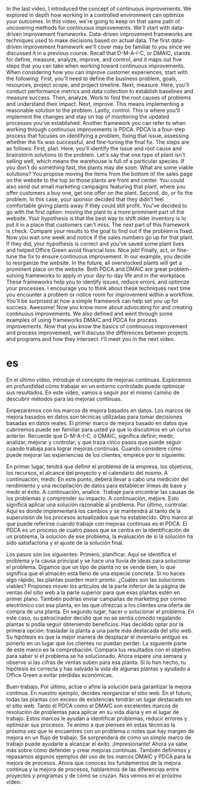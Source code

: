 
In the last video, I introduced the concept of continuous improvements. We explored in depth how working in a controlled environment can optimize your outcomes. In this video, we're going to keep on that same path of uncovering methods for continuous improvements. We'll start with data-driven improvement frameworks. Data-driven improvement frameworks are techniques used to make decisions based on actual data. The first data-driven improvement framework we'll cover may be familiar to you since we discussed it in a previous course. Recall that D-M-A-I-C, or DMAIC, stands for define, measure, analyze, improve, and control, and it maps out five steps that you can take when working toward continuous improvements. When considering how you can improve customer experiences, start with the following: First, you'll need to define the business problem, goals, resources, project scope, and project timeline. Next, measure. Here, you'll conduct performance metrics and data collection to establish baselines and measure success. Then, analyze. Work to find the root causes of problems and understand their impact. Next, improve. This means implementing a reasonable solution to the problem. Lastly, control. This is where you'll implement the changes and stay on top of monitoring the updated processes you've established. Another framework you can refer to when working through continuous improvements is PDCA. PDCA is a four-step process that focuses on identifying a problem, fixing that issue, assessing whether the fix was successful, and fine-tuning the final fix. The steps are as follows: First, plan. Here, you'll identify the issue and root cause and brainstorm solutions to the problem. Let's say that one type of plant isn't selling well, which means the warehouse is full of a particular species. If you don't do something fast, the plants may die soon. What are some viable solutions? You propose moving the items from the bottom of the sales page on the website to the top so those plants are front and center. You could also send out email marketing campaigns featuring that plant, where you offer customers a buy one, get one offer on the plant. Second, do, or fix the problem. In this case, your sponsor decided that they didn't feel comfortable giving plants away if they could still profit. You've decided to go with the first option: moving the plant to a more prominent part of the website. Your hypothesis is that the best way to shift older inventory is to put it in a place that customers can't miss. The next part of this framework is check. Compare your results to the goal to find out if the problem is fixed. Now you wait one week and notice if the sales numbers go up for that plant. If they did, your hypothesis is correct and you've saved some plant lives and helped Office Green avoid financial loss. Nice job! Finally, act, or fine-tune the fix to ensure continuous improvement. In our example, you decide to reorganize the website. In the future, all overstocked plants will get a prominent place on the website. Both PDCA and DMAIC are great problem-solving frameworks to apply in your day-to-day life and in the workplace. These frameworks help you to identify issues, reduce errors, and optimize your processes. I encourage you to think about these techniques next time you encounter a problem or notice room for improvement within a workflow. You'll be surprised at how a simple framework can help set you up for success. Awesome! Now you know more about advocating for and creating continuous improvements. We also defined and went through some examples of using frameworks DMAIC and PDCA for process improvements. Now that you know the basics of continuous improvement and process improvement, we'll discuss the differences between projects and programs and how they intersect. I'll meet you in the next video.

# es

En el último vídeo, introduje el concepto de mejoras continuas. Exploramos en profundidad cómo trabajar en un entorno controlado puede optimizar sus resultados. En este vídeo, vamos a seguir por el mismo camino de descubrir métodos para las mejoras continuas.

Empezaremos con los marcos de mejora basados en datos.
Los marcos de mejora basados en datos son técnicas utilizadas para tomar decisiones basadas en datos reales.
El primer marco de mejora basado en datos que cubriremos puede ser familiar para usted ya que lo discutimos en un curso anterior. 
Recuerde que D-M-A-I-C, o DMAIC, significa definir, medir, analizar, mejorar y controlar, y que traza cinco pasos que puede seguir cuando trabaja para lograr mejoras continuas.
Cuando considere cómo puede mejorar las experiencias de los clientes, empiece por lo siguiente:

En primer lugar, tendrá que definir el problema de la empresa, los objetivos, los recursos, el alcance del proyecto y el calendario del mismo.
A continuación, medir. En este punto, deberá llevar a cabo una medición del rendimiento y una recopilación de datos para establecer líneas de base y medir el éxito.
A continuación, analice. Trabaje para encontrar las causas de los problemas y comprender su impacto. A continuación, mejore. Esto significa aplicar una solución razonable al problema.
Por último, controlar. Aquí es donde implementará los cambios y se mantendrá al tanto de la supervisión de los procesos actualizados que ha establecido. 
Otro marco al que puede referirse cuando trabaje con mejoras continuas es el PDCA.
El PDCA es un proceso de cuatro pasos que se centra en la identificación de un problema, la solución de ese problema, la evaluación de si la solución ha sido satisfactoria y el ajuste de la solución final.

Los pasos son los siguientes: Primero, planificar. Aquí se identifica el problema y la causa principal y se hace una lluvia de ideas para solucionar el problema. Digamos que un tipo de planta no se vende bien, lo que significa que el almacén está lleno de una especie concreta. Si no haces algo rápido, las plantas pueden morir pronto. ¿Cuáles son las soluciones viables? Propones mover los artículos de la parte inferior de la página de ventas del sitio web a la parte superior para que esas plantas estén en primer plano. También podrías enviar campañas de marketing por correo electrónico con esa planta, en las que ofrezcas a los clientes una oferta de compra de una planta. En segundo lugar, hacer o solucionar el problema. En este caso, su patrocinador decidió que no se sentía cómodo regalando plantas si podía seguir obteniendo beneficios. Has decidido optar por la primera opción: trasladar la planta a una parte más destacada del sitio web. Su hipótesis es que la mejor manera de desplazar el inventario antiguo es ponerlo en un lugar que los clientes no puedan perder. La siguiente parte de este marco es la comprobación. Compara tus resultados con el objetivo para saber si el problema se ha solucionado. Ahora espere una semana y observe si las cifras de ventas suben para esa planta. Si lo han hecho, tu hipótesis es correcta y has salvado la vida de algunas plantas y ayudado a Office Green a evitar pérdidas económicas.

Buen trabajo. Por último, actúe o afine la solución para garantizar la mejora continua. En nuestro ejemplo, decides reorganizar el sitio web. En el futuro, todas las plantas con exceso de existencias tendrán un lugar destacado en el sitio web. Tanto el PDCA como el DMAIC son excelentes marcos de resolución de problemas para aplicar en su vida diaria y en el lugar de trabajo. Estos marcos le ayudan a identificar problemas, reducir errores y optimizar sus procesos. Te animo a que pienses en estas técnicas la próxima vez que te encuentres con un problema o notes que hay margen de mejora en un flujo de trabajo. Se sorprenderá de cómo un simple marco de trabajo puede ayudarle a alcanzar el éxito. ¡Impresionante! Ahora ya sabe más sobre cómo defender y crear mejoras continuas. También definimos y repasamos algunos ejemplos del uso de los marcos DMAIC y PDCA para la mejora de procesos. Ahora que conoces los fundamentos de la mejora continua y la mejora de procesos, hablaremos de las diferencias entre proyectos y programas y de cómo se cruzan. Nos vemos en el próximo vídeo.